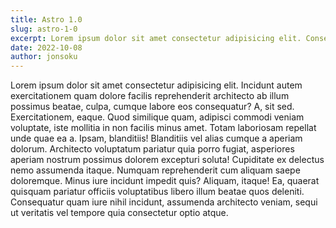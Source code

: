 ```yaml
---
title: Astro 1.0
slug: astro-1-0
excerpt: Lorem ipsum dolor sit amet consectetur adipisicing elit. Consequatur quo quae dolore incidunt quisquam! Et repellat earum magni suscipit delectus sed, sint soluta ipsa vel rem porro, aliquam reiciendis! Repudiandae?
date: 2022-10-08
author: jonsoku
---
```


Lorem ipsum dolor sit amet consectetur adipisicing elit. Incidunt autem exercitationem quam dolore facilis reprehenderit architecto ab illum possimus beatae, culpa, cumque labore eos consequatur? A, sit sed. Exercitationem, eaque.
Quod similique quam, adipisci commodi veniam voluptate, iste mollitia in non facilis minus amet. Totam laboriosam repellat unde quae ea a. Ipsam, blanditiis! Blanditiis vel alias cumque a aperiam dolorum.
Architecto voluptatum pariatur quia porro fugiat, asperiores aperiam nostrum possimus dolorem excepturi soluta! Cupiditate ex delectus nemo assumenda itaque. Numquam reprehenderit cum aliquam saepe doloremque. Minus iure incidunt impedit quis?
Aliquam, itaque! Ea, quaerat quisquam pariatur officiis voluptatibus libero illum beatae quos deleniti. Consequatur quam iure nihil incidunt, assumenda architecto veniam, sequi ut veritatis vel tempore quia consectetur optio atque.
